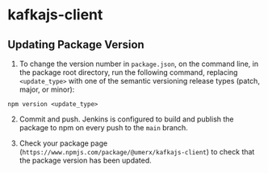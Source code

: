 # kafkajs-client

## Updating Package Version

1. To change the version number in `package.json`, on the command line, in the package root directory, run the following command, replacing `<update_type>` with one of the semantic versioning release types (patch, major, or minor):

`npm version <update_type>`

2. Commit and push. Jenkins is configured to build and publish the package to npm on every push to the `main` branch.

3. Check your package page (`https://www.npmjs.com/package/@umerx/kafkajs-client`) to check that the package version has been updated.

